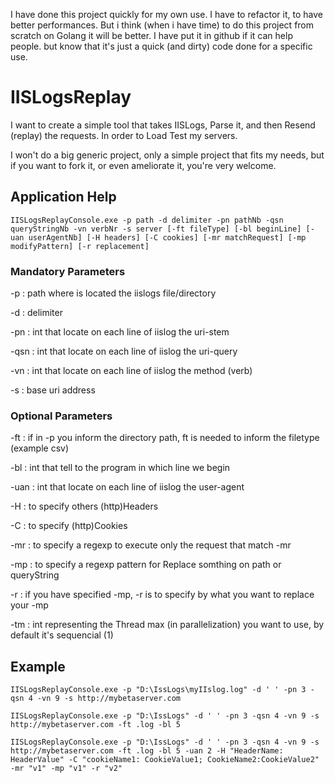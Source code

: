 I have done this project quickly for my own use. I have to refactor it, to have better performances. But i think (when i have time) to do this project from scratch on Golang it will be better. I have put it in github if it can help people. but know that it's just a quick (and dirty) code done for a specific use.

# IISLogsReplay

I want to create a simple tool that takes IISLogs, Parse it, and then Resend (replay) the requests.
In order to Load Test my servers.

I won't do a big generic project, only a simple project that fits my needs, but if you want to fork it, or even ameliorate it, you're very welcome.

## Application Help

```
IISLogsReplayConsole.exe -p path -d delimiter -pn pathNb -qsn queryStringNb -vn verbNr -s server [-ft fileType] [-bl beginLine] [-uan userAgentNb] [-H headers] [-C cookies] [-mr matchRequest] [-mp modifyPattern] [-r replacement] 
```

### Mandatory Parameters 

-p  	 : path where is located the iislogs file/directory

-d  	 : delimiter

-pn 	 : int that locate on each line of iislog the uri-stem

-qsn	 : int that locate on each line of iislog the uri-query

-vn 	 : int that locate on each line of iislog the method (verb)

-s  	 : base uri address

### Optional Parameters

-ft 	 : if in -p you inform the directory path, ft is needed to inform the filetype (example csv)

-bl 	 : int that tell to the program in which line we begin

-uan	 : int that locate on each line of iislog the user-agent

-H  	 : to specify others (http)Headers

-C  	 : to specify (http)Cookies

-mr 	 : to specify a regexp to execute only the request that match -mr

-mp 	 : to specify a regexp pattern for Replace somthing on path or queryString

-r  	 : if you have specified -mp, -r is to specify by what you want to replace your -mp

-tm    : int representing the Thread max (in parallelization) you want to use, by default it's sequencial (1)


##  Example

```
IISLogsReplayConsole.exe -p "D:\IssLogs\myIIslog.log" -d ' ' -pn 3 -qsn 4 -vn 9 -s http://mybetaserver.com
```
```
IISLogsReplayConsole.exe -p "D:\IssLogs" -d ' ' -pn 3 -qsn 4 -vn 9 -s http://mybetaserver.com -ft .log -bl 5
```
```
IISLogsReplayConsole.exe -p "D:\IssLogs" -d ' ' -pn 3 -qsn 4 -vn 9 -s http://mybetaserver.com -ft .log -bl 5 -uan 2 -H "HeaderName: HeaderValue" -C "cookieName1: CookieValue1; CookieName2:CookieValue2" -mr "v1" -mp "v1" -r "v2" 
```

